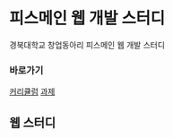 # 피스메인 웹 개발 스터디

경북대학교 창업동아리 피스메인 웹 개발 스터디

### 바로가기
[커리큘럼](https://www.notion.so/peacemain/ccb96cc21f5c4d2493da24076879bdbd)
[과제](https://www.notion.so/peacemain/3d65723d001c44f481d3a61a78f5cf12)

## 웹 스터디
